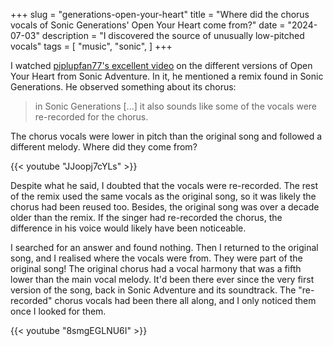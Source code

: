 +++
slug = "generations-open-your-heart"
title = "Where did the chorus vocals of Sonic Generations' Open Your Heart come from?"
date = "2024-07-03"
description = "I discovered the source of unusually low-pitched vocals"
tags = [
    "music",
    "sonic",
]
+++

I watched [piplupfan77's excellent video](https://www.youtube.com/watch?v=uzSy80jCRno) on the different versions of Open Your Heart from Sonic Adventure. In it, he mentioned a remix found in Sonic Generations. He observed something about its chorus:

> in Sonic Generations [...] it also sounds like some of the vocals were re-recorded for the chorus.

The chorus vocals were lower in pitch than the original song and followed a different melody. Where did they come from?

{{< youtube "JJoopj7cYLs" >}}

Despite what he said, I doubted that the vocals were re-recorded. The rest of the remix used the same vocals as the original song, so it was likely the chorus had been reused too. Besides, the original song was over a decade older than the remix. If the singer had re-recorded the chorus, the difference in his voice would likely have been noticeable.

I searched for an answer and found nothing. Then I returned to the original song, and I realised where the vocals were from. They were part of the original song! The original chorus had a vocal harmony that was a fifth lower than the main vocal melody. It'd been there ever since the very first version of the song, back in Sonic Adventure and its soundtrack. The "re-recorded" chorus vocals had been there all along, and I only noticed them once I looked for them.

{{< youtube "8smgEGLNU6I" >}}
